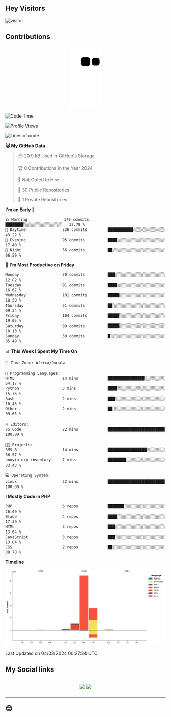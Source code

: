 ## Hey Visitors
![visitor](https://profile-counter.glitch.me/Fotsingboris/count.svg)

## Contributions
<p align="center">
  <img src="https://raw.githubusercontent.com/Fotsingboris/Fotsingboris/output/github-contribution-grid-snake.svg" />
</p>

<!--START_SECTION:waka-->
![Code Time](http://img.shields.io/badge/Code%20Time-844%20hrs%2018%20mins-blue)

![Profile Views](http://img.shields.io/badge/Profile%20Views-0-blue)

![Lines of code](https://img.shields.io/badge/From%20Hello%20World%20I%27ve%20Written-13.7%20million%20lines%20of%20code-blue)

**🐱 My GitHub Data** 

> 📦 20.9 kB Used in GitHub's Storage 
 > 
> 🏆 0 Contributions in the Year 2024
 > 
> 🚫 Not Opted to Hire
 > 
> 📜 30 Public Repositories 
 > 
> 🔑 1 Private Repositories 
 > 
**I'm an Early 🐤** 

```text
🌞 Morning                179 commits         ████████░░░░░░░░░░░░░░░░░   32.78 % 
🌆 Daytime                236 commits         ███████████░░░░░░░░░░░░░░   43.22 % 
🌃 Evening                95 commits          ████░░░░░░░░░░░░░░░░░░░░░   17.40 % 
🌙 Night                  36 commits          ██░░░░░░░░░░░░░░░░░░░░░░░   06.59 % 
```
📅 **I'm Most Productive on Friday** 

```text
Monday                   70 commits          ███░░░░░░░░░░░░░░░░░░░░░░   12.82 % 
Tuesday                  91 commits          ████░░░░░░░░░░░░░░░░░░░░░   16.67 % 
Wednesday                101 commits         █████░░░░░░░░░░░░░░░░░░░░   18.50 % 
Thursday                 51 commits          ██░░░░░░░░░░░░░░░░░░░░░░░   09.34 % 
Friday                   104 commits         █████░░░░░░░░░░░░░░░░░░░░   19.05 % 
Saturday                 99 commits          █████░░░░░░░░░░░░░░░░░░░░   18.13 % 
Sunday                   30 commits          █░░░░░░░░░░░░░░░░░░░░░░░░   05.49 % 
```


📊 **This Week I Spent My Time On** 

```text
🕑︎ Time Zone: Africa/Douala

💬 Programming Languages: 
HTML                     14 mins             ████████████████░░░░░░░░░   64.17 % 
Python                   3 mins              ████░░░░░░░░░░░░░░░░░░░░░   15.76 % 
Bash                     2 mins              ███░░░░░░░░░░░░░░░░░░░░░░   10.43 % 
Other                    2 mins              ██░░░░░░░░░░░░░░░░░░░░░░░   09.65 % 

🔥 Editors: 
VS Code                  22 mins             █████████████████████████   100.00 % 

🐱‍💻 Projects: 
SMS-B                    14 mins             █████████████████░░░░░░░░   66.57 % 
hooyia-erp-inventary     7 mins              ████████░░░░░░░░░░░░░░░░░   33.43 % 

💻 Operating System: 
Linux                    22 mins             █████████████████████████   100.00 % 
```

**I Mostly Code in PHP** 

```text
PHP                      6 repos             ███████░░░░░░░░░░░░░░░░░░   26.09 % 
Blade                    4 repos             ████░░░░░░░░░░░░░░░░░░░░░   17.39 % 
HTML                     3 repos             ███░░░░░░░░░░░░░░░░░░░░░░   13.04 % 
JavaScript               3 repos             ███░░░░░░░░░░░░░░░░░░░░░░   13.04 % 
CSS                      2 repos             ██░░░░░░░░░░░░░░░░░░░░░░░   08.70 % 
```



**Timeline**

![Lines of Code chart](https://raw.githubusercontent.com/Fotsingboris/Fotsingboris/main/assets/bar_graph.png)


 Last Updated on 04/03/2024 00:27:34 UTC
<!--END_SECTION:waka-->

<h2>My Social links <h2>
<p align="center">
   <a href="https://linkedin.com/in/Fotsingboris-Mathieu"><img src="https://img.shields.io/badge/linkedin-%230077B5.svg?style=for-the-badge&logo=linkedin&logoColor=white"></a>
   <a href="https://instagram.com/Fotsingboris"><img src="https://img.shields.io/badge/instagram-%23E4405F.svg?style=for-the-badge&logo=Instagram&logoColor=white"></a>
  </p>
<hr>
😊
